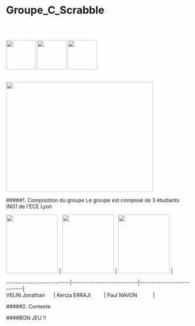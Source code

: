 # Groupe_C_Scrabble
```cs
                                                                          PROJET SCRABBLE
```
&nbsp; &nbsp; &nbsp; &nbsp; &nbsp; &nbsp; &nbsp; &nbsp; &nbsp; &nbsp; &nbsp; &nbsp; &nbsp; &nbsp; &nbsp; &nbsp; &nbsp; &nbsp; &nbsp; &nbsp; &nbsp; &nbsp; &nbsp; &nbsp; &nbsp; &nbsp; &nbsp; &nbsp; &nbsp; &nbsp; &nbsp; &nbsp; &nbsp; &nbsp; &nbsp; &nbsp; &nbsp; &nbsp; &nbsp; &nbsp; &nbsp; &nbsp; &nbsp; &nbsp; &nbsp; &nbsp; &nbsp; &nbsp; &nbsp; &nbsp; &nbsp; &nbsp; &nbsp; &nbsp; &nbsp; &nbsp; &nbsp; &nbsp; &nbsp; &nbsp; &nbsp; &nbsp; 
<img src="https://www.dropbox.com/s/yuyidhipf10bm62/21118-bubka-lettrescrabbleE.png?dl=1" width="80" height="80" /> <img src="https://www.dropbox.com/s/l8rhc628ngy25rg/21116-bubka-lettrescrabbleC_vista.ico?dl=1" width="80" height="80" /> <img src="https://www.dropbox.com/s/yuyidhipf10bm62/21118-bubka-lettrescrabbleE.png?dl=1" width="80" height="80" />

&nbsp; &nbsp; &nbsp; &nbsp; &nbsp; &nbsp; &nbsp; &nbsp; &nbsp; &nbsp; &nbsp; &nbsp; &nbsp; &nbsp; &nbsp; &nbsp; &nbsp; &nbsp; &nbsp; &nbsp; &nbsp; &nbsp; &nbsp; &nbsp; &nbsp; &nbsp; &nbsp; &nbsp; &nbsp; &nbsp; &nbsp; &nbsp; &nbsp; &nbsp; &nbsp; &nbsp; &nbsp; &nbsp; &nbsp; &nbsp; &nbsp; &nbsp; &nbsp; &nbsp; &nbsp; &nbsp; &nbsp; &nbsp; &nbsp; &nbsp; &nbsp; &nbsp; &nbsp; <img src="https://lh3.googleusercontent.com/qgFIwDrbiKmk4VHi-WASd6C_l5KIbVMabihQcC5cpG98gPO_uTD_OO2LVE6QOdvmLRA8awgAJgVIyaf1fJQi9ZXi9YGuu900=s750" width="400" height="300" />

#####1. Composition du groupe 
Le groupe est composé de 3 étudiants ING1 de l'ECE Lyon<br />

<img src="https://www.dropbox.com/s/i4nnp7l4jcnug0q/Photo_Jojo.png?dl=1" width="140" height="160" />
  | <img src="https://www.dropbox.com/s/ub7p5fliubx9nmm/eb984b83-8743-4ef1-b567-0e568ebf2ba7%202-2.jpg?dl=1" width="140" height="160" />
  | <img src="https://www.dropbox.com/s/shvxukmp3l189tj/202002-%20Photo%20Paul%20rogn%C3%A9%20%5B1145%5D-2.jpg?dl=1" width="140" height="160" /> |

---------------------------|----------------------------|----------------------------|<br />
VELIN Jonathan &nbsp; &nbsp; &nbsp;| Kenza ERRAJI &nbsp; &nbsp; &nbsp; &nbsp; | Paul NAVON &nbsp; &nbsp; &nbsp; &nbsp; &nbsp; |

#####2. Contexte 

####BON JEU !!